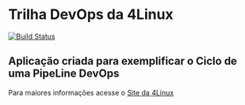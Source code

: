 # Trilha DevOps da 4Linux

<!-- Altere a Flag abaixo com sua URL do Travis -->
[![Build Status](https://travis-ci.org/agmedeiro/DevOpsLab-HelloWorld.svg?branch=master)](https://travis-ci.org/agmedeiro/DevOpsLab-HelloWorld)

## Aplicação criada para exemplificar o Ciclo de uma PipeLine DevOps


Para maiores informações acesse o [Site da 4Linux](https://www.4linux.com.br/cursos/devops)
